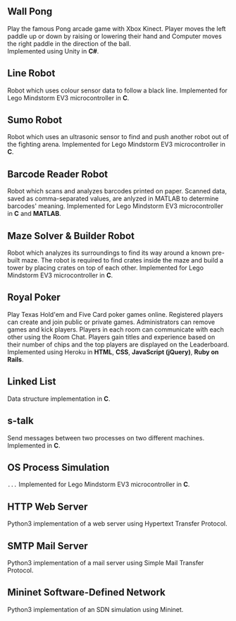 ## Wall Pong
Play the famous Pong arcade game with Xbox Kinect. Player moves the left paddle up or down by raising or lowering their hand and Computer moves the right paddle in the direction of the ball.  
Implemented using Unity in __C#__.

## Line Robot 
Robot which uses colour sensor data to follow a black line. 
Implemented for Lego Mindstorm EV3 microcontroller in __C__.

## Sumo Robot
Robot which uses an ultrasonic sensor to find and push another robot out of the fighting arena. 
Implemented for Lego Mindstorm EV3 microcontroller in __C__.

## Barcode Reader Robot
Robot which scans and analyzes barcodes printed on paper. Scanned data, saved as comma-separated values, are anlyzed in MATLAB to determine barcodes' meaning. 
Implemented for Lego Mindstorm EV3 microcontroller in __C__ and __MATLAB__.

## Maze Solver & Builder Robot
Robot which analyzes its surroundings to find its way around a known pre-built maze. The robot is required to find crates inside the maze and build a tower by placing crates on top of each other. 
Implemented for Lego Mindstorm EV3 microcontroller in __C__.

## Royal Poker 
Play Texas Hold'em and Five Card poker games online. Registered players can create and join public or private games. Administrators can remove games and kick players. Players in each room can communicate with each other using the Room Chat. Players gain titles and experience based on their number of chips and the top players are displayed on the Leaderboard. 
Implemented using Heroku in __HTML__, __CSS__, __JavaScript (jQuery)__, __Ruby on Rails__.

## Linked List
Data structure implementation in __C__. 

## s-talk
Send messages between two processes on two different machines.
Implemented in __C__.

## OS Process Simulation
```...```
Implemented for Lego Mindstorm EV3 microcontroller in __C__.

## HTTP Web Server
Python3 implementation of a web server using Hypertext Transfer Protocol.

## SMTP Mail Server
Python3 implementation of a mail server using Simple Mail Transfer Protocol.

## Mininet Software-Defined Network
Python3 implementation of an SDN simulation using Mininet. 

## 
